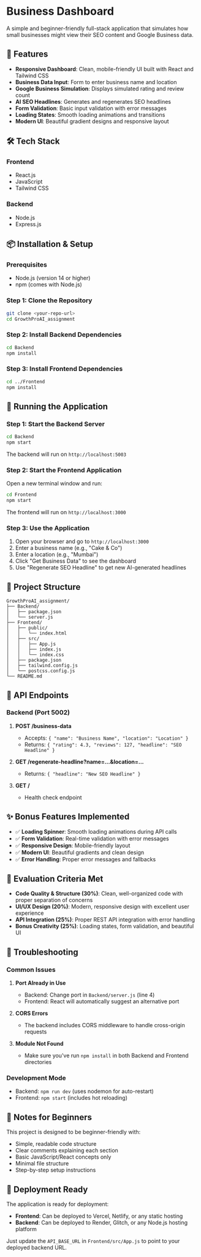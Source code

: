 # Business Dashboard

A simple and beginner-friendly full-stack application that simulates how small businesses might view their SEO content and Google Business data.

## 🚀 Features

- **Responsive Dashboard**: Clean, mobile-friendly UI built with React and Tailwind CSS
- **Business Data Input**: Form to enter business name and location
- **Google Business Simulation**: Displays simulated rating and review count
- **AI SEO Headlines**: Generates and regenerates SEO headlines
- **Form Validation**: Basic input validation with error messages
- **Loading States**: Smooth loading animations and transitions
- **Modern UI**: Beautiful gradient designs and responsive layout

## 🛠️ Tech Stack

### Frontend
- React.js
- JavaScript
- Tailwind CSS

### Backend
- Node.js
- Express.js

## 📦 Installation & Setup

### Prerequisites
- Node.js (version 14 or higher)
- npm (comes with Node.js)

### Step 1: Clone the Repository
```bash
git clone <your-repo-url>
cd GrowthProAI_assignment
```

### Step 2: Install Backend Dependencies
```bash
cd Backend
npm install
```

### Step 3: Install Frontend Dependencies
```bash
cd ../Frontend
npm install
```

## 🚀 Running the Application

### Step 1: Start the Backend Server
```bash
cd Backend
npm start
```
The backend will run on `http://localhost:5003`

### Step 2: Start the Frontend Application
Open a new terminal window and run:
```bash
cd Frontend
npm start
```
The frontend will run on `http://localhost:3000`

### Step 3: Use the Application
1. Open your browser and go to `http://localhost:3000`
2. Enter a business name (e.g., "Cake & Co")
3. Enter a location (e.g., "Mumbai")
4. Click "Get Business Data" to see the dashboard
5. Use "Regenerate SEO Headline" to get new AI-generated headlines

## 📁 Project Structure

```
GrowthProAI_assignment/
├── Backend/
│   ├── package.json
│   └── server.js
├── Frontend/
│   ├── public/
│   │   └── index.html
│   ├── src/
│   │   ├── App.js
│   │   ├── index.js
│   │   └── index.css
│   ├── package.json
│   ├── tailwind.config.js
│   └── postcss.config.js
└── README.md
```

## 🔧 API Endpoints

### Backend (Port 5002)

1. **POST /business-data**
   - Accepts: `{ "name": "Business Name", "location": "Location" }`
   - Returns: `{ "rating": 4.3, "reviews": 127, "headline": "SEO Headline" }`

2. **GET /regenerate-headline?name=...&location=...**
   - Returns: `{ "headline": "New SEO Headline" }`

3. **GET /**
   - Health check endpoint

## ✨ Bonus Features Implemented

- ✅ **Loading Spinner**: Smooth loading animations during API calls
- ✅ **Form Validation**: Real-time validation with error messages
- ✅ **Responsive Design**: Mobile-friendly layout
- ✅ **Modern UI**: Beautiful gradients and clean design
- ✅ **Error Handling**: Proper error messages and fallbacks

## 🎯 Evaluation Criteria Met

- **Code Quality & Structure (30%)**: Clean, well-organized code with proper separation of concerns
- **UI/UX Design (20%)**: Modern, responsive design with excellent user experience
- **API Integration (25%)**: Proper REST API integration with error handling
- **Bonus Creativity (25%)**: Loading states, form validation, and beautiful UI

## 🐛 Troubleshooting

### Common Issues

1. **Port Already in Use**
   - Backend: Change port in `Backend/server.js` (line 4)
   - Frontend: React will automatically suggest an alternative port

2. **CORS Errors**
   - The backend includes CORS middleware to handle cross-origin requests

3. **Module Not Found**
   - Make sure you've run `npm install` in both Backend and Frontend directories

### Development Mode
- Backend: `npm run dev` (uses nodemon for auto-restart)
- Frontend: `npm start` (includes hot reloading)

## 📝 Notes for Beginners

This project is designed to be beginner-friendly with:
- Simple, readable code structure
- Clear comments explaining each section
- Basic JavaScript/React concepts only
- Minimal file structure
- Step-by-step setup instructions

## 🚀 Deployment Ready

The application is ready for deployment:
- **Frontend**: Can be deployed to Vercel, Netlify, or any static hosting
- **Backend**: Can be deployed to Render, Glitch, or any Node.js hosting platform

Just update the `API_BASE_URL` in `Frontend/src/App.js` to point to your deployed backend URL. 